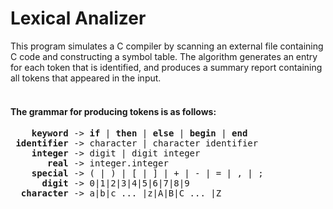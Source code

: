 <h1>Lexical Analizer</h1>
This program simulates a C compiler by scanning an external file containing C code and constructing a symbol table. The algorithm generates an entry for each token that is identified, and produces a summary report containing all tokens that appeared in the input.<br> 
<br>
<h4>The grammar for producing tokens is as follows:</h4>

<pre>
    <b>keyword</b> -> <b>if</b> | <b>then</b> | <b>else</b> | <b>begin</b> | <b>end</b> 
 <b>identifier</b> -> character | character identifier 
    <b>integer</b> -> digit | digit integer 
       <b>real</b> -> integer.integer 
    <b>special</b> -> ( | ) | [ | ] | + | - | = | , | ; 
      <b>digit</b> -> 0|1|2|3|4|5|6|7|8|9 
  <b>character</b> -> a|b|c ... |z|A|B|C ... |Z
</pre>

